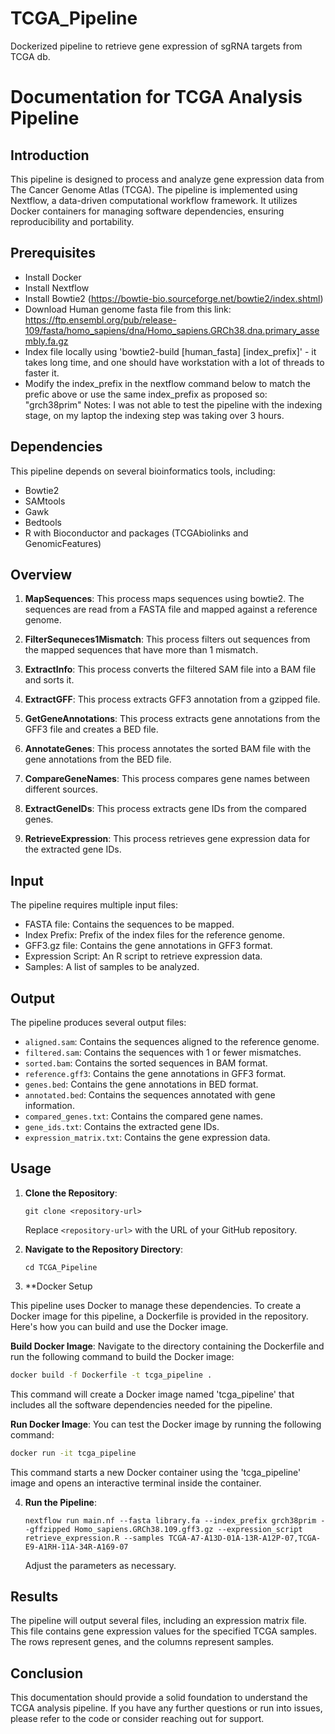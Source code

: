 # TCGA_Pipeline
Dockerized pipeline to retrieve gene expression of sgRNA targets from TCGA db.

# Documentation for TCGA Analysis Pipeline

## Introduction
This pipeline is designed to process and analyze gene expression data from The Cancer Genome Atlas (TCGA). The pipeline is implemented using Nextflow, a data-driven computational workflow framework. It utilizes Docker containers for managing software dependencies, ensuring reproducibility and portability.

## Prerequisites

- Install Docker
- Install Nextflow
- Install Bowtie2 (https://bowtie-bio.sourceforge.net/bowtie2/index.shtml)
- Download Human genome fasta file from this link:
https://ftp.ensembl.org/pub/release-109/fasta/homo_sapiens/dna/Homo_sapiens.GRCh38.dna.primary_assembly.fa.gz
- Index file locally using 'bowtie2-build [human_fasta] [index_prefix]' - it takes long time, and one should have workstation with a lot of threads to faster it.
- Modify the index_prefix in the nextflow command below to match the prefic above or use the same index_prefix as proposed so: "grch38prim"
Notes: I was not able to test the pipeline with the indexing stage, on my laptop the indexing step was taking over 3 hours.

## Dependencies
This pipeline depends on several bioinformatics tools, including:

- Bowtie2
- SAMtools
- Gawk
- Bedtools
- R with Bioconductor and packages (TCGAbiolinks and GenomicFeatures)

## Overview

1. **MapSequences**: This process maps sequences using bowtie2. The sequences are read from a FASTA file and mapped against a reference genome.

2. **FilterSequneces1Mismatch**: This process filters out sequences from the mapped sequences that have more than 1 mismatch.

3. **ExtractInfo**: This process converts the filtered SAM file into a BAM file and sorts it.

4. **ExtractGFF**: This process extracts GFF3 annotation from a gzipped file.

5. **GetGeneAnnotations**: This process extracts gene annotations from the GFF3 file and creates a BED file.

6. **AnnotateGenes**: This process annotates the sorted BAM file with the gene annotations from the BED file.

7. **CompareGeneNames**: This process compares gene names between different sources.

8. **ExtractGeneIDs**: This process extracts gene IDs from the compared genes.

9. **RetrieveExpression**: This process retrieves gene expression data for the extracted gene IDs.

## Input

The pipeline requires multiple input files:

- FASTA file: Contains the sequences to be mapped.
- Index Prefix: Prefix of the index files for the reference genome.
- GFF3.gz file: Contains the gene annotations in GFF3 format.
- Expression Script: An R script to retrieve expression data.
- Samples: A list of samples to be analyzed.

## Output

The pipeline produces several output files:

- `aligned.sam`: Contains the sequences aligned to the reference genome.
- `filtered.sam`: Contains the sequences with 1 or fewer mismatches.
- `sorted.bam`: Contains the sorted sequences in BAM format.
- `reference.gff3`: Contains the gene annotations in GFF3 format.
- `genes.bed`: Contains the gene annotations in BED format.
- `annotated.bed`: Contains the sequences annotated with gene information.
- `compared_genes.txt`: Contains the compared gene names.
- `gene_ids.txt`: Contains the extracted gene IDs.
- `expression_matrix.txt`: Contains the gene expression data.

## Usage

1. **Clone the Repository**:
   ```
   git clone <repository-url>
   ```
   Replace `<repository-url>` with the URL of your GitHub repository.

2. **Navigate to the Repository Directory**:
   ```
   cd TCGA_Pipeline
   ```
   
3. **Docker Setup

This pipeline uses Docker to manage these dependencies. To create a Docker image for this pipeline, a Dockerfile is provided in the repository. Here's how you can build and use the Docker image.

**Build Docker Image**: Navigate to the directory containing the Dockerfile and run the following command to build the Docker image:

```bash
docker build -f Dockerfile -t tcga_pipeline .
```

This command will create a Docker image named 'tcga_pipeline' that includes all the software dependencies needed for the pipeline.

**Run Docker Image**: You can test the Docker image by running the following command:

```bash
docker run -it tcga_pipeline
```

This command starts a new Docker container using the 'tcga_pipeline' image and opens an interactive terminal inside the container.
   
4. **Run the Pipeline**:
   ```
   nextflow run main.nf --fasta library.fa --index_prefix grch38prim --gffzipped Homo_sapiens.GRCh38.109.gff3.gz --expression_script retrieve_expression.R --samples TCGA-A7-A13D-01A-13R-A12P-07,TCGA-E9-A1RH-11A-34R-A169-07
   ```
   Adjust the parameters as necessary.

## Results

The pipeline will output several files, including an expression matrix file. This file contains gene expression values for the specified TCGA samples. The rows represent genes, and the columns represent samples.

## Conclusion

This documentation should provide a solid foundation to understand the TCGA analysis pipeline. If you have any further questions or run into issues, please refer to the code or consider reaching out for support.

